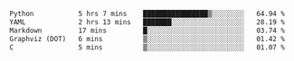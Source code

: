 <!--START_SECTION:waka-->

```txt
Python           5 hrs 7 mins    ████████████████▒░░░░░░░░   64.94 %
YAML             2 hrs 13 mins   ███████░░░░░░░░░░░░░░░░░░   28.19 %
Markdown         17 mins         █░░░░░░░░░░░░░░░░░░░░░░░░   03.74 %
Graphviz (DOT)   6 mins          ▒░░░░░░░░░░░░░░░░░░░░░░░░   01.42 %
C                5 mins          ▒░░░░░░░░░░░░░░░░░░░░░░░░   01.07 %
```

<!--END_SECTION:waka-->
